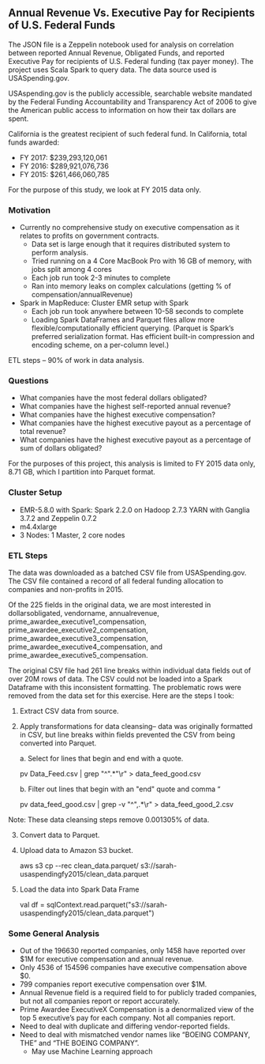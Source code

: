 ## Annual Revenue Vs. Executive Pay for Recipients of U.S. Federal Funds

The JSON file is a Zeppelin notebook used for analysis on correlation between reported Annual Revenue, Obligated Funds, and reported Executive Pay for recipients of U.S. Federal funding (tax payer money). The project uses Scala Spark to query data. The data source used is USASpending.gov.

USAspending.gov is the publicly accessible, searchable website mandated by the Federal Funding Accountability and Transparency Act of 2006 to give the American public access to information on how their tax dollars are spent.

California is the greatest recipient of such federal fund. In California, total funds awarded:
* FY 2017:     $239,293,120,061
* FY 2016:     $289,921,076,736
* FY 2015:     $261,466,060,785

For the purpose of this study, we look at FY 2015 data only.

### Motivation

* Currently no comprehensive study on executive compensation as it relates to profits on government contracts.
  * Data set is large enough that it requires distributed system to perform analysis. 
  * Tried running on a 4 Core MacBook Pro with 16 GB of memory, with jobs split among 4 cores
  * Each job run took 2-3 minutes to complete
  * Ran into memory leaks on complex calculations (getting % of compensation/annualRevenue)
* Spark in MapReduce: Cluster EMR setup with Spark
  * Each job run took anywhere between 10-58 seconds to complete
  * Loading Spark DataFrames and Parquet files allow more flexible/computationally efficient querying. (Parquet is Spark’s preferred serialization format. Has efficient built-in compression and encoding scheme, on a per-column level.)

ETL steps – 90% of work in data analysis.


### Questions

* What companies have the most federal dollars obligated?
* What companies have the highest self-reported annual revenue?
* What companies have the highest executive compensation?
* What companies have the highest executive payout as a percentage of total revenue?
* What companies have the highest executive payout as a percentage of sum of dollars obligated?

For the purposes of this project, this analysis is limited to FY 2015 data only,  8.71 GB, which I partition into Parquet format.


### Cluster Setup

* EMR-5.8.0 with Spark: Spark 2.2.0 on Hadoop 2.7.3 YARN with Ganglia 3.7.2 and Zeppelin 0.7.2
* m4.4xlarge
* 3 Nodes: 1 Master, 2 core nodes


### ETL Steps

The data was downloaded as a batched CSV file from USASpending.gov. The CSV file contained a record of all federal funding allocation to companies and non-profits in 2015.

Of the 225 fields in the original data, we are most interested in dollarsobligated, vendorname, annualrevenue, prime_awardee_executive1_compensation, prime_awardee_executive2_compensation, prime_awardee_executive3_compensation, prime_awardee_executive4_compensation, and prime_awardee_executive5_compensation.

The original CSV file had 261 line breaks within individual data fields out of over 20M rows of data. The CSV could not be loaded into a Spark Dataframe with this inconsistent formatting. The problematic rows were removed from the data set for this exercise. Here are the steps I took:

1. Extract CSV data from source. 

2. Apply transformations for data cleansing– data was originally formatted in CSV, but line breaks within fields prevented the CSV from being converted into Parquet.

   a. Select for lines that begin and end with a quote.

   pv Data_Feed.csv | grep "^\".*\"\r" > data_feed_good.csv  

   b. Filter out lines that begin with an "end" quote and comma  “
   
   pv data_feed_good.csv | grep -v "^\",.*\r" > data_feed_good_2.csv 

Note:  These data cleansing steps remove 0.001305% of data.

3. Convert data to Parquet.
4. Upload data to Amazon S3 bucket.

   aws s3 cp --rec clean_data.parquet/ s3://sarah-usaspendingfy2015/clean_data.parquet

5.  Load the data into Spark Data Frame

    val df = sqlContext.read.parquet("s3://sarah-usaspendingfy2015/clean_data.parquet")




### Some General Analysis

* Out of the 196630 reported companies, only 1458 have reported over $1M for executive compensation and annual revenue.
* Only 4536 of 154596 companies have executive compensation above $0. 
* 799 companies report executive compensation over $1M.
* Annual Revenue field is a required field to for publicly traded companies, but not all companies report or report accurately. 
* Prime Awardee ExecutiveX Compensation is a denormalized view of the top 5 executive’s pay for each company. Not all companies report.
* Need to deal with duplicate and differing vendor-reported fields.
* Need to deal with mismatched vendor names like “BOEING COMPANY, THE” and “THE BOEING COMPANY”.
  * May use Machine Learning approach


